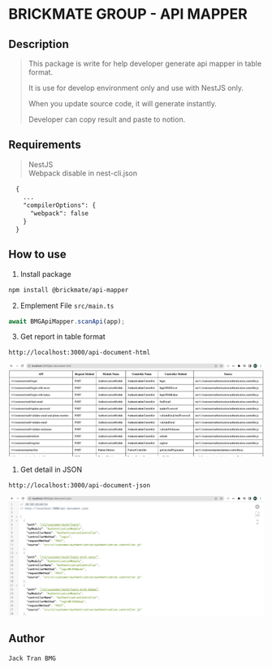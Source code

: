 # BRICKMATE GROUP - API MAPPER

## Description

> This package is write for help developer generate api mapper in table format.
> 
> It is use for develop environment only and use with NestJS only.
> 
> When you update source code, it will generate instantly.
> 
> Developer can copy result and paste to notion.


## Requirements

> NestJS<br>
> Webpack disable in nest-cli.json
```
  {
    ...
    "compilerOptions": {
      "webpack": false
    }
  }
```

## How to use

1. Install package
```bash
npm install @brickmate/api-mapper
```

2. Emplement
  File `src/main.ts`

```javascript
await BMGApiMapper.scanApi(app);
```
3. Get report in table format

```
http://localhost:3000/api-document-html
```
![Table format](html.png)

1. Get detail in JSON

```
http://localhost:3000/api-document-json
```
![Json format](json.png)

## Author
```Jack Tran BMG```


